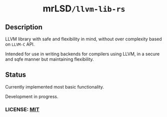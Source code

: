 <div style="text-align: center;">
    <h1>mrLSD<code>/llvm-lib-rs</code></h1>
</div>

## Description

LLVM library with safe and flexibility in mind, without over complexity based on `LLVM-C` API.

Intended for use in writing backends for compilers using LLVM, in a secure and sqfe manner but 
maintaining flexibility.

## Status

Currently implemented most basic functionality.

Development in progress.

### LICENSE: [MIT](LICENSE)
